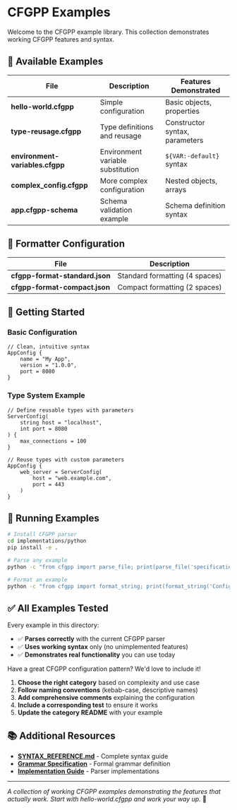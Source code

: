 # CFGPP Examples

Welcome to the CFGPP example library. This collection demonstrates working CFGPP features and syntax.

## 📁 **Available Examples**

| File | Description | Features Demonstrated |
|------|-------------|----------------------|
| **hello-world.cfgpp** | Simple configuration | Basic objects, properties |
| **type-reusage.cfgpp** | Type definitions and reusage | Constructor syntax, parameters |
| **environment-variables.cfgpp** | Environment variable substitution | `${VAR:-default}` syntax |
| **complex_config.cfgpp** | More complex configuration | Nested objects, arrays |
| **app.cfgpp-schema** | Schema validation example | Schema definition syntax |

## 🔧 **Formatter Configuration**

| File | Description |
|------|-------------|
| **cfgpp-format-standard.json** | Standard formatting (4 spaces) |
| **cfgpp-format-compact.json** | Compact formatting (2 spaces) |

## 🚀 **Getting Started**

### **Basic Configuration**
```cfgpp
// Clean, intuitive syntax
AppConfig {
    name = "My App",
    version = "1.0.0",
    port = 8080
}
```

### **Type System Example**
```cfgpp
// Define reusable types with parameters
ServerConfig(
    string host = "localhost",
    int port = 8080
) {
    max_connections = 100
}

// Reuse types with custom parameters
AppConfig {
    web_server = ServerConfig(
        host = "web.example.com",
        port = 443
    )
}
```

## 🔧 **Running Examples**

```bash
# Install CFGPP parser
cd implementations/python
pip install -e .

# Parse any example
python -c "from cfgpp import parse_file; print(parse_file('specification/examples/hello-world.cfgpp'))"

# Format an example
python -c "from cfgpp import format_string; print(format_string('Config{name=\"test\"}'))"
```

## ✅ **All Examples Tested**

Every example in this directory:
- ✅ **Parses correctly** with the current CFGPP parser
- ✅ **Uses working syntax** only (no unimplemented features)
- ✅ **Demonstrates real functionality** you can use today

Have a great CFGPP configuration pattern? We'd love to include it!

1. **Choose the right category** based on complexity and use case
2. **Follow naming conventions** (kebab-case, descriptive names)
3. **Add comprehensive comments** explaining the configuration
4. **Include a corresponding test** to ensure it works
5. **Update the category README** with your example
## 📚 **Additional Resources**

- **[SYNTAX_REFERENCE.md](../../SYNTAX_REFERENCE.md)** - Complete syntax guide
- **[Grammar Specification](../grammar.ebnf)** - Formal grammar definition
- **[Implementation Guide](../../implementations/)** - Parser implementations

----

*A collection of working CFGPP examples demonstrating the features that actually work. Start with hello-world.cfgpp and work your way up.* 🌲
